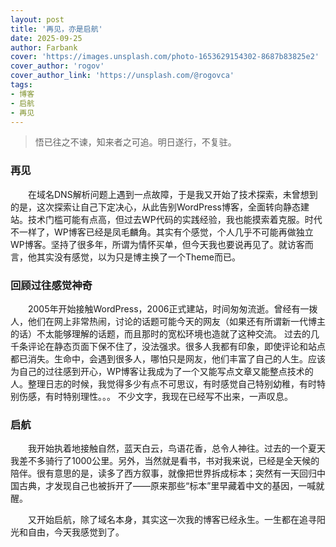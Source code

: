 ```yaml
---
layout: post
title: '再见，亦是启航'
date: 2025-09-25
author: Farbank
cover: 'https://images.unsplash.com/photo-1653629154302-8687b83825e2'
cover_author: 'rogov'
cover_author_link: 'https://unsplash.com/@rogovca'
tags: 
- 博客
- 启航
- 再见
---
```


> 悟已往之不谏，知来者之可追。明日遂行，不复驻。

### 再见

&emsp;&emsp;在域名DNS解析问题上遇到一点故障，于是我又开始了技术探索，未曾想到的是，这次探索让自己下定决心，从此告别WordPress博客，全面转向静态建站。技术门槛可能有点高，但过去WP代码的实践经验，我也能摸索着克服。时代不一样了，WP博客已经是凤毛麟角。其实有个感觉，个人几乎不可能再做独立WP博客。坚持了很多年，所谓为情怀买单，但今天我也要说再见了。就访客而言，他其实没有感觉，以为只是博主换了一个Theme而已。

### 回顾过往感觉神奇

&emsp;&emsp;2005年开始接触WordPress，2006正式建站，时间匆匆流逝。曾经有一拨人，他们在网上非常热闹，讨论的话题可能今天的网友（如果还有所谓新一代博主的话）不太能够理解的话题，而且那时的宽松环境也造就了这种交流。 过去的几千条评论在静态页面下保不住了，没法强求。很多人我都有印象，即使评论和站点都已消失。生命中，会遇到很多人，哪怕只是网友，他们丰富了自己的人生。应该为自己的过往感到开心，WP博客让我成为了一个又能写点文章又能整点技术的人。整理日志的时候，我觉得多少有点不可思议，有时感觉自己特别幼稚，有时特别伤感，有时特别理性。。。 不少文字，我现在已经写不出来，一声叹息。

### 启航

&emsp;&emsp;​我开始执着地接触自然，蓝天白云，鸟语花香，总令人神往。过去的一个夏天我差不多骑行了1000公里。另外，当然就是看书，书对我来说，已经是全天候的陪伴。很有意思的是，读多了西方叙事，就像把世界拆成标本；突然有一天回归中国古典，才发现自己也被拆开了——原来那些“标本”里早藏着中文的基因，一喊就醒。

&emsp;&emsp;​又开始启航，除了域名本身，其实这一次我的博客已经永生。一生都在追寻阳光和自由，今天我感觉到了。

